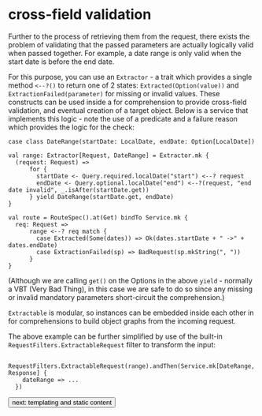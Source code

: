 # cross-field validation
Further to the process of retrieving them from the request, there exists the problem of validating that the passed parameters 
are actually logically valid when passed together. For example, a date range is only valid when the start date is before the end date. 

For this purpose, you can use an `Extractor` - a trait which provides a single method `<--?()` to return one of 2 
states: `Extracted(Option(value))` and `ExtractionFailed(parameter)` for missing or 
invalid values. These constructs can be used inside a for comprehension to provide cross-field validation, and eventual creation of a target 
object. Below is a service that implements this logic - note the use of a predicate and a failure reason which provides the logic for the check:
```
case class DateRange(startDate: LocalDate, endDate: Option[LocalDate])

val range: Extractor[Request, DateRange] = Extractor.mk {
  (request: Request) =>
      for {
        startDate <- Query.required.localDate("start") <--? request
        endDate <- Query.optional.localDate("end") <--?(request, "end date invalid", _.isAfter(startDate.get))
      } yield DateRange(startDate.get, endDate)
}

val route = RouteSpec().at(Get) bindTo Service.mk {
  req: Request =>
      range <--? req match {
        case Extracted(Some(dates)) => Ok(dates.startDate + " ->" + dates.endDate)
        case ExtractionFailed(sp) => BadRequest(sp.mkString(", "))
      }
}
```
(Although we are calling `get()` on the Options in the above `yield` - normally a VBT (Very Bad Thing), in this case we are safe 
to do so since any missing or invalid mandatory parameters short-circuit the comprehension.)

`Extractable` is modular, so instances can be embedded inside each other in for comprehensions to build object graphs from the 
incoming request.

The above example can be further simplified by use of the built-in `RequestFilters.ExtractableRequest` filter to transform the input:
```
  RequestFilters.ExtractableRequest(range).andThen(Service.mk[DateRange, Response] {
    dateRange => ...
  })
```

<a class="next" href="http://fintrospect.io/templating-and-static-content"><button type="button" class="btn btn-sm btn-default">next: templating and static content</button></a>
